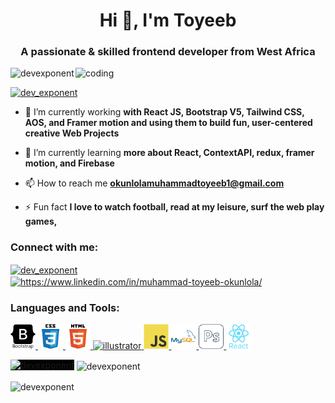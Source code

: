 <h1 align="center">Hi 👋, I'm Toyeeb</h1>
<h3 align="center">A passionate & skilled frontend developer from West Africa</h3>
<img align="right" alt="coding" width="400" src="https://i.pinimg.com/originals/81/17/8b/81178b47a8598f0c81c4799f2cdd4057.gif">
<p align="left"> <img src="https://komarev.com/ghpvc/?username=devexponent&label=Profile%20views&color=0e75b6&style=flat" alt="devexponent" /> </p>

<p align="left"> <a href="https://twitter.com/dev_exponent" target="blank"><img src="https://img.shields.io/twitter/follow/dev_exponent?logo=twitter&style=for-the-badge" alt="dev_exponent" /></a> </p>

- 🔭 I’m currently working **with React JS, Bootstrap V5, Tailwind CSS, AOS, and Framer motion and using them to build fun, user-centered creative Web Projects**

- 🌱 I’m currently learning **more about React, ContextAPI, redux, framer motion, and Firebase**

- 📫 How to reach me **okunlolamuhammadtoyeeb1@gmail.com**

- ⚡ Fun fact **I love to watch football, read at my leisure, surf the web play games,**

<h3 align="left">Connect with me:</h3>
<p align="left">
<a href="https://twitter.com/dev_exponent" target="blank"><img align="center" src="https://raw.githubusercontent.com/rahuldkjain/github-profile-readme-generator/master/src/images/icons/Social/twitter.svg" alt="dev_exponent" height="30" width="40" /></a>
<a href="https://linkedin.com/in/https://www.linkedin.com/in/muhammad-toyeeb-okunlola/" target="blank"><img align="center" src="https://raw.githubusercontent.com/rahuldkjain/github-profile-readme-generator/master/src/images/icons/Social/linked-in-alt.svg" alt="https://www.linkedin.com/in/muhammad-toyeeb-okunlola/" height="30" width="40" /></a>
</p>

<h3 align="left">Languages and Tools:</h3>
<p align="left"> <a href="https://getbootstrap.com" target="_blank" rel="noreferrer"> <img src="https://raw.githubusercontent.com/devicons/devicon/master/icons/bootstrap/bootstrap-plain-wordmark.svg" alt="bootstrap" width="40" height="40"/> </a> <a href="https://www.w3schools.com/css/" target="_blank" rel="noreferrer"> <img src="https://raw.githubusercontent.com/devicons/devicon/master/icons/css3/css3-original-wordmark.svg" alt="css3" width="40" height="40"/> </a> <a href="https://www.w3.org/html/" target="_blank" rel="noreferrer"> <img src="https://raw.githubusercontent.com/devicons/devicon/master/icons/html5/html5-original-wordmark.svg" alt="html5" width="40" height="40"/> </a> <a href="https://www.adobe.com/in/products/illustrator.html" target="_blank" rel="noreferrer"> <img src="https://www.vectorlogo.zone/logos/adobe_illustrator/adobe_illustrator-icon.svg" alt="illustrator" width="40" height="40"/> </a> <a href="https://developer.mozilla.org/en-US/docs/Web/JavaScript" target="_blank" rel="noreferrer"> <img src="https://raw.githubusercontent.com/devicons/devicon/master/icons/javascript/javascript-original.svg" alt="javascript" width="40" height="40"/> </a> <a href="https://www.mysql.com/" target="_blank" rel="noreferrer"> <img src="https://raw.githubusercontent.com/devicons/devicon/master/icons/mysql/mysql-original-wordmark.svg" alt="mysql" width="40" height="40"/> </a> <a href="https://www.photoshop.com/en" target="_blank" rel="noreferrer"> <img src="https://raw.githubusercontent.com/devicons/devicon/master/icons/photoshop/photoshop-line.svg" alt="photoshop" width="40" height="40"/> </a> <a href="https://reactjs.org/" target="_blank" rel="noreferrer"> <img src="https://raw.githubusercontent.com/devicons/devicon/master/icons/react/react-original-wordmark.svg" alt="react" width="40" height="40"/> </a> </p>

<p><img align="left" style= "background:black" src="https://github-readme-stats.vercel.app/api/top-langs?username=devexponent&show_icons=true&locale=en&layout=compact" alt="devexponent" /></p>

<p>&nbsp;<img align="center" src="https://github-readme-stats.vercel.app/api?username=devexponent&show_icons=true&locale=en" alt="devexponent" /></p>

<p><img align="center" src="https://github-readme-streak-stats.herokuapp.com/?user=devexponent&" alt="devexponent" /></p>
